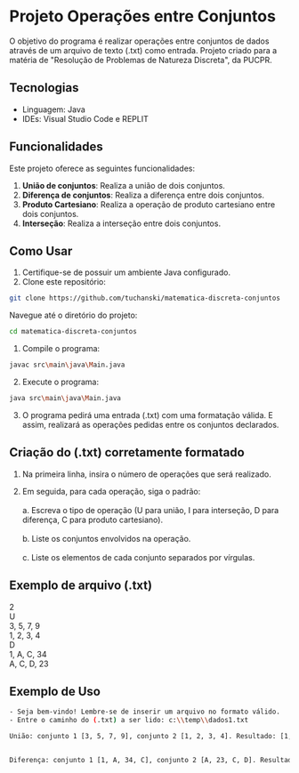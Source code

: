 # Projeto Operações entre Conjuntos
<p> O objetivo do programa é realizar operações entre conjuntos de dados através de um arquivo de texto (.txt) como entrada. Projeto criado para a matéria de "Resolução de Problemas de Natureza Discreta", da PUCPR. </p>

## Tecnologias

- Linguagem: Java
- IDEs: Visual Studio Code e REPLIT

## Funcionalidades

Este projeto oferece as seguintes funcionalidades:

1. **União de conjuntos**: Realiza a união de dois conjuntos.
2. **Diferença de conjuntos**: Realiza a diferença entre dois conjuntos.
3. **Produto Cartesiano**: Realiza a operação de produto cartesiano entre dois conjuntos.
4. **Interseção**: Realiza a interseção entre dois conjuntos.

## Como Usar
1. Certifique-se de possuir um ambiente Java configurado.
2. Clone este repositório:

```bash
git clone https://github.com/tuchanski/matematica-discreta-conjuntos
```

Navegue até o diretório do projeto:
```bash
cd matematica-discreta-conjuntos
```

1. Compile o programa:
```bash
javac src\main\java\Main.java
```
2. Execute o programa:
```bash
java src\main\java\Main.java
```
3. O programa pedirá uma entrada (.txt) com uma formatação válida. E assim, realizará as operações pedidas entre os conjuntos declarados.

## Criação do (.txt) corretamente formatado

1. Na primeira linha, insira o número de operações que será realizado.

2. Em seguida, para cada operação, siga o padrão:
<br><br>
a. Escreva o tipo de operação (U para união, I para interseção, D para diferença, C para produto cartesiano).
<br><br>
b. Liste os conjuntos envolvidos na operação.
<br><br>
c. Liste os elementos de cada conjunto separados por vírgulas.

## Exemplo de arquivo (.txt)
2<br>
U<br>
3, 5, 7, 9<br>
1, 2, 3, 4<br>
D<br>
1, A, C, 34<br>
A, C, D, 23<br>

## Exemplo de Uso
```bash
- Seja bem-vindo! Lembre-se de inserir um arquivo no formato válido.
- Entre o caminho do (.txt) a ser lido: c:\\temp\\dados1.txt

União: conjunto 1 [3, 5, 7, 9], conjunto 2 [1, 2, 3, 4]. Resultado: [1, 2, 3, 4, 5, 7, 9]


Diferença: conjunto 1 [1, A, 34, C], conjunto 2 [A, 23, C, D]. Resultado: [1, 34]

